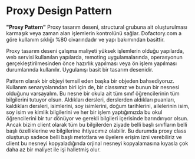 # Proxy Design Pattern

**"Proxy Pattern"** Proxy tasarım deseni, structural grubuna ait oluşturulması karmaşık veya zaman alan işlemlerin kontrolünü sağlar. Dofactory.com a göre kullanım sıklığı %80 civarındadır ve yapı bakımından basittir.

Proxy tasarım deseni çalışma maliyeti yüksek işlemlerin olduğu yapılarda, web servisi kullanılan yapılarda, remoting uygulamalarında, operasyonun gerçekleştirilmesinden önce hazırlık yapılması veya ön işlem yapılması durumlarında kullanılır. Uygulanışı basit bir tasarım desenidir. 

Pattern olarak bir objeyi temsil eden başka bir objeden bahsediyoruz.  Kullanım senaryolarından biri için de, bir classımız ve bunun bir nesnesi olduğunu varsayalım. Bu nesne bir okula ait tüm sınıf öğrencilerinin tüm bilgilerini tutuyor olsun. Aldıkları dersleri, derslerden aldıkları puanları, kaldıkları dersleri, isimlerini, soy isimlerini, doğum tarihlerini, ailelerinin isim, soy isim ve kimlik bilgilerini ve her bir işlem yaptığımızda bu okul öğrencilerini bir tur dönüyor ve gerekli bilgileri içerisinde barındırıyor olsun. Ancak bizim client olarak tüm bu bilgilerden ziyade belli başlı sınıfların belli başlı özelliklerine ve bilgilerine ihtiyacımız olabilir. Bu durumda proxy class oluşturup sadece belli başlı metotlara ve üyelere erişim izni verebiliriz ve client bu nesneyi kopyaladığında orjinal nesneyi kopyalamasına kıyasla çok daha az bir maliyet ile işi halletmiş olur.